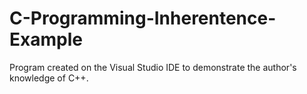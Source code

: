 # C-Programming-Inherentence-Example

Program created on the Visual Studio IDE to demonstrate the author's knowledge of C++.

